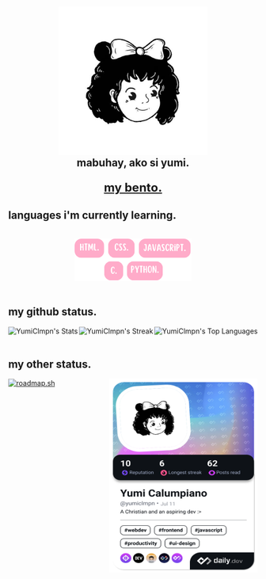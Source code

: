 <body>
  <div align="center">
    <img src="yumi.jpg" width='300px' alt="Yumi" />
    <h2 style='margin: 0;'>mabuhay, ako si yumi.</h2>
    <h3> <a class="webLink" style='font-size: 24px; font-weight: bold;' href="https://bento.me/yumiclmpn" target="_blank">my bento.</a> </h3>
  </div>

  <div>
    <h2>languages i'm currently learning.</h2>
  </div>

  <br>
    
  <div align = "center" width: 60%;>
    <img src='languages.png'>
  </div>

  <br>

  <h2>my github status.</h2>
  <div style="display: flex; justify-content: space-between;">
    <img src="https://github-readme-stats.vercel.app/api?username=YumiClmpn&amp;theme=default&amp;show_icons=true&amp;hide_border=true&amp;count_private=true" alt="YumiClmpn&#39;s Stats">
    <img src="https://github-readme-streak-stats.herokuapp.com/?user=YumiClmpn&amp;theme=default&amp;hide_border=true" alt="YumiClmpn&#39;s Streak">
    <img src="https://github-readme-stats.vercel.app/api/top-langs/?username=YumiClmpn&amp;theme=default&amp;show_icons=true&amp;hide_border=true&amp;layout=compact" alt="YumiClmpn&#39;s Top Languages">
  
  </div>

  <br>

  <h2>my other status.</h2>
  <div style="display: flex; justify-content: space-between;">
    <a href="https://roadmap.sh"><img src="https://roadmap.sh/card/tall/657d28ad5145316d250d8a14?variant=light" alt="roadmap.sh"/></a>
    <a href="https://app.daily.dev/yumiclmpn"><img src="./devcard.png" width="300" height="392" alt="Yumi Calumpiano's Dev Card"/></a>
  </div>
